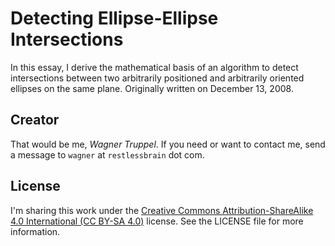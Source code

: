 # Detecting Ellipse-Ellipse Intersections

In this essay, I derive the mathematical basis of an algorithm to detect intersections between two arbitrarily positioned and arbitrarily oriented ellipses on the same plane. Originally written on December 13, 2008.

## Creator

That would be me, _Wagner Truppel_. If you need or want to contact me, send a message to `wagner` at `restlessbrain` dot com.

## License

I'm sharing this work under the [Creative Commons Attribution-ShareAlike 4.0 International (CC BY-SA 4.0)](http://creativecommons.org/licenses/by-sa/4.0/) license. See the LICENSE file for more information.
